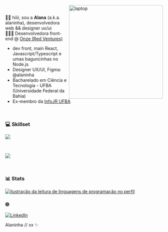<img src="https://miro.medium.com/v2/resize:fit:996/format:webp/1*CtdykXzI3YnV7hrkaTnvCw.gif" alt="laptop" min-width="300px" max-width="300px" width="300px" align="right">
<br>



🖖🏽 hiiii, sou a **Alana** (a.k.a. alaninha), desenvolvedora web && designer ux/ui <br/>
👩🏾‍💻 Desenvolvedora front-end @ <a href="https://www.onze.com.br/">Onze (Red Ventures)</a>

- dev front, main React, Javascript/Typescript e umas baguncinhas no Node.js
- Designer UX/UI, Figma: @alaninha
- Bacharelado em Ciência e Tecnologia - UFBA (Universidade Federal da Bahia)
- Ex-membro da <a href="https://www.infojr.com.br/">InfoJR UFBA</a>
    
</br>

### 💻  Skillset

<p align="left">
  <a href="https://skillicons.dev">
    <img src="https://skillicons.dev/icons?i=html,css,js,react,ts,nextjs,vue,angular,java,tailwind" />
  </a>
</p>

</br>

<p align="left">
  <a href="https://skillicons.dev">
    <img src="https://skillicons.dev/icons?i=vscode,figma,git,webflow" />
  </a>
</p>

</br>

### 📊 Stats

<a href="https://github.com/alaninhaisnthere" title="ilustração do mapeamento de linguagens">
  <img align="center" src="https://github-readme-stats.vercel.app/api/top-langs/?username=alaninhaisnthere&theme=dracula&hide_langs_below=1" alt="ilustração da leitura de linguagens de programação no perfil"/>
</a>

</br>

### 🌐

<p align="left">
  <a href="https://www.linkedin.com/in/alanaoliveira71" title="LinkedIn">
  <img src="https://img.shields.io/badge/-Linkedin-0e76a8?style=flat-square&logo=Linkedin&logoColor=white&link=/" alt="LinkedIn"/></a>


Alaninha // xx ✨
